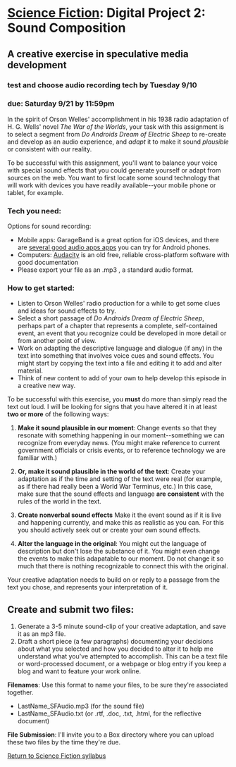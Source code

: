 # [Science Fiction](https://ebeshero.github.io/scienceFiction/): Digital Project 2: Sound Composition 
## A creative exercise in speculative media development

### test and choose audio recording tech by Tuesday 9/10
### due: Saturday 9/21 by 11:59pm 

In the spirit of Orson Welles' accomplishment in his 1938 radio adaptation of H. G. Wells' novel *The War of the Worlds*, your task with this assignment is to select a segment from *Do Androids Dream of Electric Sheep* to re-create and develop as an audio experience, and *adapt* it to make it sound *plausible* or consistent with our reality. 

To be successful with this assignment, you'll want to balance your voice with special sound effects that you could generate yourself or adapt from sources on the web. You want to first locate some sound technology that will work with devices you have readily available--your mobile phone or tablet, for example. 

### Tech you need: 
Options for sound recording:
* Mobile apps: GarageBand is a great option for iOS devices, and there are [several good audio apps apps](https://www.scriptosphere.com/5-best-audio-recording-apps-android/) you can try for Android phones. 
* Computers: [Audacity](https://www.audacityteam.org/) is an old free, reliable cross-platform software with good documentation
* Please export your file as an .mp3 , a standard audio format. 

### How to get started:
* Listen to Orson Welles' radio production for a while to get some clues and ideas for sound effects to try. 
* Select a short passage of *Do Androids Dream of Electric Sheep*, perhaps part of a chapter that represents a complete, self-contained event, an event that you recognize could be developed in more detail or from another point of view.
* Work on adapting the descriptive language and dialogue (if any) in the text into something that involves voice cues and sound effects. You might start by copying the text into a file and editing it to add and alter material. 
* Think of new content to add of your own to help develop this episode in a creative new way. 

To be successful with this exercise, you **must** do more than simply read the text out loud. I will be looking for signs that you have altered it in at least **two or more** of the following ways:

1. **Make it sound plausible in our moment**: Change events so that they resonate with something happening in our moment--something we can recognize from everyday news. (You might make reference to current government officials or crisis events, or to reference technology we are familiar with.)

1. **Or, make it sound plausible in the world of the text**: Create your adaptation as if the time and setting of the text were real (for example, as if there had really been a World War Terminus, etc.) In this case, make sure that the sound effects and language **are consistent** with the rules of the world in the text.   

1. **Create nonverbal sound effects** Make it the event sound as if it is live and happening currently, and make this as realistic as you can. For this you should actively seek out or create your own sound effects. 

1. **Alter the language in the original**: You might cut the language of description but don't lose the substance of it. You might even change the events to make this adapatable to our moment. Do not change it so much that there is nothing recognizable to connect this with the original.

Your creative adaptation needs to build on or reply to a passage from the text you chose, and represents your interpretation of it.

## Create and submit two files:

1. Generate a 3-5 minute sound-clip of your creative adaptation, and save it as an mp3 file.
1. Draft a short piece (a few paragraphs) documenting your decisions about what you selected and how you decided to alter it to help me understand what you've attempted to accomplish. This can be a text file or word-processed document, or a webpage or blog entry if you keep a blog and want to feature your work online.

**Filenames**: Use this format to name your files, to be sure they're associated together.
* LastName_SFAudio.mp3 (for the sound file)
* LastName_SFAudio.txt (or .rtf, .doc, .txt, .html, for the reflective document)

**File Submission**: I'll invite you to a Box directory where you can upload these two files by the time they're due.

[Return to Science Fiction syllabus](https://ebeshero.github.io/scienceFiction/)







